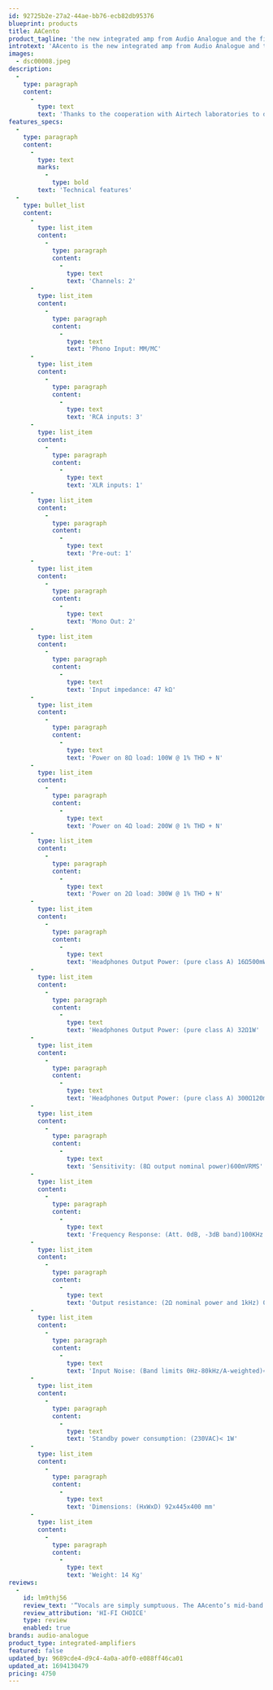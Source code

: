 ```yaml
---
id: 92725b2e-27a2-44ae-bb76-ecb82db95376
blueprint: products
title: AACento
product_tagline: 'the new integrated amp from Audio Analogue and the first product of the new PureAA line'
introtext: 'AAcento is the new integrated amp from Audio Analogue and the first product of the new PureAA line. This line is made to recall the philosophy used for the most successful Audio Analogue products: a mix of simple design and reference sound performances to create products with the best value for money available on the market.'
images:
  - dsc00008.jpeg
description:
  -
    type: paragraph
    content:
      -
        type: text
        text: 'Thanks to the cooperation with Airtech laboratories to develop Anniversary line, some key points and ideas in the design have been shared also in this new line and differently by the Anniversary line products, where each model is created to make in the best way only what it is created to do, in PureAA line the target is also to make products with more features in order to get the interest of those users looking for a wider range of functions and connections concentrated in a single product. This is easy to understand looking at below features description, as it is easy to understand that everything was made with extreme care and no compromise solutions almost impossible to find in products of the same category and price range'
features_specs:
  -
    type: paragraph
    content:
      -
        type: text
        marks:
          -
            type: bold
        text: 'Technical features'
  -
    type: bullet_list
    content:
      -
        type: list_item
        content:
          -
            type: paragraph
            content:
              -
                type: text
                text: 'Channels: 2'
      -
        type: list_item
        content:
          -
            type: paragraph
            content:
              -
                type: text
                text: 'Phono Input: MM/MC'
      -
        type: list_item
        content:
          -
            type: paragraph
            content:
              -
                type: text
                text: 'RCA inputs: 3'
      -
        type: list_item
        content:
          -
            type: paragraph
            content:
              -
                type: text
                text: 'XLR inputs: 1'
      -
        type: list_item
        content:
          -
            type: paragraph
            content:
              -
                type: text
                text: 'Pre-out: 1'
      -
        type: list_item
        content:
          -
            type: paragraph
            content:
              -
                type: text
                text: 'Mono Out: 2'
      -
        type: list_item
        content:
          -
            type: paragraph
            content:
              -
                type: text
                text: 'Input impedance: 47 kΩ'
      -
        type: list_item
        content:
          -
            type: paragraph
            content:
              -
                type: text
                text: 'Power on 8Ω load: 100W @ 1% THD + N'
      -
        type: list_item
        content:
          -
            type: paragraph
            content:
              -
                type: text
                text: 'Power on 4Ω load: 200W @ 1% THD + N'
      -
        type: list_item
        content:
          -
            type: paragraph
            content:
              -
                type: text
                text: 'Power on 2Ω load: 300W @ 1% THD + N'
      -
        type: list_item
        content:
          -
            type: paragraph
            content:
              -
                type: text
                text: 'Headphones Output Power: (pure class A) 16Ω500mW'
      -
        type: list_item
        content:
          -
            type: paragraph
            content:
              -
                type: text
                text: 'Headphones Output Power: (pure class A) 32Ω1W'
      -
        type: list_item
        content:
          -
            type: paragraph
            content:
              -
                type: text
                text: 'Headphones Output Power: (pure class A) 300Ω120mW'
      -
        type: list_item
        content:
          -
            type: paragraph
            content:
              -
                type: text
                text: 'Sensitivity: (8Ω output nominal power)600mVRMS'
      -
        type: list_item
        content:
          -
            type: paragraph
            content:
              -
                type: text
                text: 'Frequency Response: (Att. 0dB, -3dB band)100KHz'
      -
        type: list_item
        content:
          -
            type: paragraph
            content:
              -
                type: text
                text: 'Output resistance: (2Ω nominal power and 1kHz) 0.4Ω'
      -
        type: list_item
        content:
          -
            type: paragraph
            content:
              -
                type: text
                text: 'Input Noise: (Band limits 0Hz-80kHz/A-weighted)≈10µV/≈5µVSNR≈100 dBMM SNR85 dBMC SNR65 dB'
      -
        type: list_item
        content:
          -
            type: paragraph
            content:
              -
                type: text
                text: 'Standby power consumption: (230VAC)< 1W'
      -
        type: list_item
        content:
          -
            type: paragraph
            content:
              -
                type: text
                text: 'Dimensions: (HxWxD) 92x445x400 mm'
      -
        type: list_item
        content:
          -
            type: paragraph
            content:
              -
                type: text
                text: 'Weight: 14 Kg'
reviews:
  -
    id: lm9thj56
    review_text: '“Vocals are simply sumptuous. The AAcento’s mid-band mastery allows each voice to be distinct, yet the subtle blend of the three together is richly textured yet entirely cohesive… the AAcento reveals subtle acoustic atmospheres that other amplifiers can only hint at.”'
    review_attribution: 'HI-FI CHOICE'
    type: review
    enabled: true
brands: audio-analogue
product_type: integrated-amplifiers
featured: false
updated_by: 9689cde4-d9c4-4a0a-a0f0-e088ff46ca01
updated_at: 1694130479
pricing: 4750
---
```

